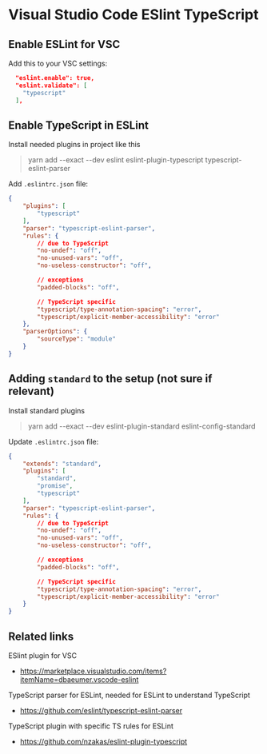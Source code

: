 # Visual Studio Code ESlint TypeScript

## Enable ESLint for VSC
Add this to your VSC settings:
```json
  "eslint.enable": true,
  "eslint.validate": [
    "typescript"
  ],
```

## Enable TypeScript in ESLint

Install needed plugins in project like this
>yarn add --exact --dev eslint eslint-plugin-typescript typescript-eslint-parser

Add `.eslintrc.json` file:
```json
{
    "plugins": [
        "typescript"
    ],
    "parser": "typescript-eslint-parser",
    "rules": {
        // due to TypeScript
        "no-undef": "off",
        "no-unused-vars": "off",
        "no-useless-constructor": "off",

        // exceptions
        "padded-blocks": "off",

        // TypeScript specific
        "typescript/type-annotation-spacing": "error",
        "typescript/explicit-member-accessibility": "error"
    },
    "parserOptions": {
        "sourceType": "module"
    }
}
```

## Adding `standard` to the setup (not sure if relevant)

Install standard plugins
>yarn add --exact --dev eslint-plugin-standard eslint-config-standard

Update `.eslintrc.json` file:
```json
{
    "extends": "standard",
    "plugins": [
        "standard",
        "promise",
        "typescript"
    ],
    "parser": "typescript-eslint-parser",
    "rules": {
        // due to TypeScript
        "no-undef": "off",
        "no-unused-vars": "off",
        "no-useless-constructor": "off",

        // exceptions
        "padded-blocks": "off",

        // TypeScript specific
        "typescript/type-annotation-spacing": "error",
        "typescript/explicit-member-accessibility": "error"
    }
}
```

## Related links

ESlint plugin for VSC
- https://marketplace.visualstudio.com/items?itemName=dbaeumer.vscode-eslint

TypeScript parser for ESLint, needed for ESLint to understand TypeScript
- https://github.com/eslint/typescript-eslint-parser

TypeScript plugin with specific TS rules for ESLint
- https://github.com/nzakas/eslint-plugin-typescript